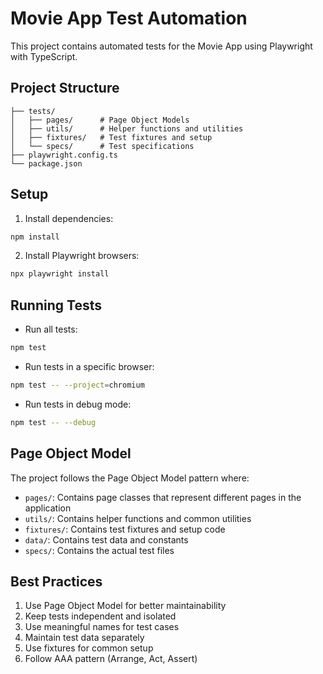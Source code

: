 # Movie App Test Automation

This project contains automated tests for the Movie App using Playwright with TypeScript.

## Project Structure

```
├── tests/
│   ├── pages/      # Page Object Models
│   ├── utils/      # Helper functions and utilities
│   ├── fixtures/   # Test fixtures and setup
│   └── specs/      # Test specifications
├── playwright.config.ts
└── package.json
```

## Setup

1. Install dependencies:
```bash
npm install
```

2. Install Playwright browsers:
```bash
npx playwright install
```

## Running Tests

- Run all tests:
```bash
npm test
```

- Run tests in a specific browser:
```bash
npm test -- --project=chromium
```

- Run tests in debug mode:
```bash
npm test -- --debug
```

## Page Object Model

The project follows the Page Object Model pattern where:
- `pages/`: Contains page classes that represent different pages in the application
- `utils/`: Contains helper functions and common utilities
- `fixtures/`: Contains test fixtures and setup code
- `data/`: Contains test data and constants
- `specs/`: Contains the actual test files

## Best Practices

1. Use Page Object Model for better maintainability
2. Keep tests independent and isolated
3. Use meaningful names for test cases
4. Maintain test data separately
5. Use fixtures for common setup
6. Follow AAA pattern (Arrange, Act, Assert)
